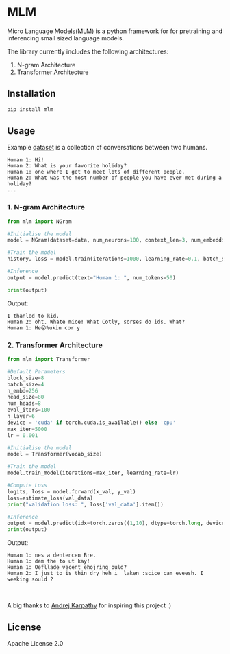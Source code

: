 # MLM
Micro Language Models(MLM) is a python framework for for pretraining and inferencing small sized language models.

The library currently includes the following architectures:

1. N-gram Architecture
2. Transformer Architecture

## Installation

```bash
pip install mlm
```

## Usage

Example [dataset](https://www.kaggle.com/datasets/projjal1/human-conversation-training-data) is a collection of conversations between two humans. 
```
Human 1: Hi!
Human 2: What is your favorite holiday?
Human 1: one where I get to meet lots of different people.
Human 2: What was the most number of people you have ever met during a holiday?
...
```


### 1. N-gram Architecture
```python
from mlm import NGram

#Initialise the model
model = NGram(dataset=data, num_neurons=100, context_len=3, num_embedding=10)

#Train the model
history, loss = model.train(iterations=1000, learning_rate=0.1, batch_size=32)

#Inference
output = model.predict(text="Human 1: ", num_tokens=50)

print(output)
```
Output:
```
I thanled to kid.
Human 2: oht. Whate mice! What Cotly, sorses do ids. What?
Human 1: He😛%ukin cor y
```

### 2. Transformer Architecture
```python
from mlm import Transformer

#Default Parameters
block_size=8
batch_size=4
n_embd=256
head_size=80
num_heads=8
eval_iters=100
n_layer=6
device = 'cuda' if torch.cuda.is_available() else 'cpu'
max_iter=5000
lr = 0.001

#Initialise the model
model = Transformer(vocab_size)

#Train the model
model.train_model(iterations=max_iter, learning_rate=lr)

#Compute Loss
logits, loss = model.forward(x_val, y_val)
loss=estimate_loss(val_data)
print("validation loss: ", loss['val_data'].item())

#Inference
output = model.predict(idx=torch.zeros((1,10), dtype=torch.long, device=device), num_tokens=1000)
print(output)
```
Output:
```
Human 1: nes a dentencen Bre.
Human 1: dem the to ut kay!
Human 1: Oefllade vecent ehojring ould?
Human 2: I just to is thin dry heh i  laken :scice cam eveesh. I weeking sould ?
```
<br>

A big thanks to [Andrej Karpathy](https://github.com/karpathy/) for inspiring this project :)

## License

Apache License 2.0